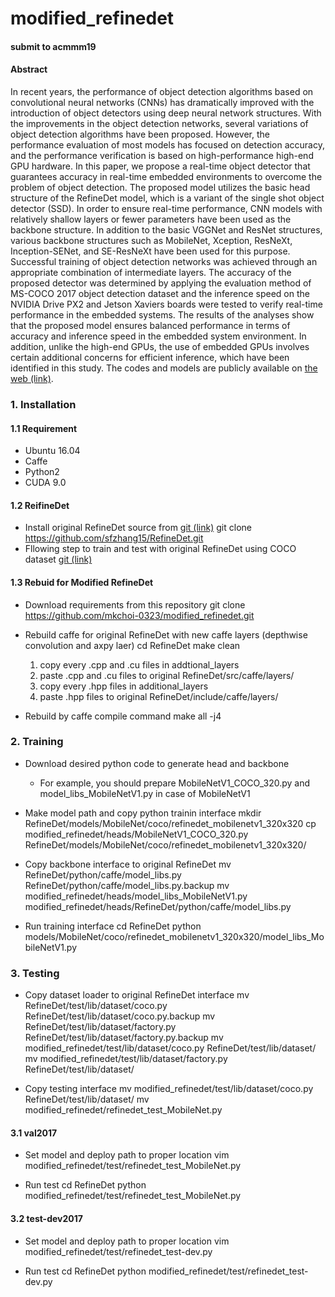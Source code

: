 # modified_refinedet

#### submit to acmmm19

#### Abstract
In recent years, the performance of object detection algorithms based on convolutional neural networks (CNNs) has dramatically improved with the introduction of object detectors using deep neural network structures. With the improvements in the object detection networks, several variations of object detection algorithms have been proposed. However, the performance evaluation of most models has focused on detection accuracy, and the performance verification is based on high-performance high-end GPU hardware. In this paper, we propose a real-time object detector that guarantees accuracy in real-time embedded environments to overcome the problem of object detection. The proposed model utilizes the basic head structure of the RefineDet model, which is a variant of the single shot object detector (SSD). In order to ensure real-time performance, CNN models with relatively shallow layers or fewer parameters have been used as the backbone structure. In addition to the basic VGGNet and ResNet structures, various backbone structures such as MobileNet, Xception, ResNeXt, Inception-SENet, and SE-ResNeXt have been used for this purpose. Successful training of object detection networks was achieved through an appropriate combination of intermediate layers. The accuracy of the proposed detector was determined by applying the evaluation method of MS-COCO 2017 object detection dataset and the inference speed on the NVIDIA Drive PX2 and Jetson Xaviers boards were tested to verify real-time performance in the embedded systems. The results of the analyses show that the proposed model ensures balanced performance in terms of accuracy and inference speed in the embedded system environment. In addition, unlike the high-end GPUs, the use of embedded GPUs involves certain additional concerns for efficient inference, which have been identified in this study. The codes and models are publicly available on [the web (link)](https://github.com/mkchoi-0323/modified_refinedet/).

### 1. Installation

#### 1.1 Requirement
- Ubuntu 16.04
- Caffe
- Python2
- CUDA 9.0

#### 1.2 ReifineDet
- Install original RefineDet source from [git (link)](https://github.com/sfzhang15/RefineDet)
  git clone https://github.com/sfzhang15/RefineDet.git
- Fllowing step to train and test with original RefineDet using COCO dataset [git (link)](http://cocodataset.org/#home)

#### 1.3 Rebuid for Modified RefineDet
- Download requirements from this repository
  git clone https://github.com/mkchoi-0323/modified_refinedet.git

- Rebuild caffe for original RefineDet with new caffe layers (depthwise convolution and axpy laer)
  cd RefineDet
  make clean
  1. copy every .cpp and .cu files in addtional_layers
  2. paste .cpp and .cu files to original RefineDet/src/caffe/layers/
  3. copy every .hpp files in additional_layers
  4. paste .hpp files to original RefineDet/include/caffe/layers/

- Rebuild by caffe compile command
  make all -j4

### 2. Training
- Download desired python code to generate head and backbone
  * For example, you should prepare MobileNetV1_COCO_320.py and model_libs_MobileNetV1.py in case of MobileNetV1

- Make model path and copy python trainin interface
  mkdir RefineDet/models/MobileNet/coco/refinedet_mobilenetv1_320x320
  cp modified_refinedet/heads/MobileNetV1_COCO_320.py RefineDet/models/MobileNet/coco/refinedet_mobilenetv1_320x320/

- Copy backbone interface to original RefineDet
  mv RefineDet/python/caffe/model_libs.py RefineDet/python/caffe/model_libs.py.backup 
  mv modified_refinedet/heads/model_libs_MobileNetV1.py modified_refinedet/heads/RefineDet/python/caffe/model_libs.py
  
- Run training interface
  cd RefineDet
  python models/MobileNet/coco/refinedet_mobilenetv1_320x320/model_libs_MobileNetV1.py

### 3. Testing
- Copy dataset loader to original RefineDet interface
  mv RefineDet/test/lib/dataset/coco.py RefineDet/test/lib/dataset/coco.py.backup
  mv RefineDet/test/lib/dataset/factory.py RefineDet/test/lib/dataset/factory.py.backup
  mv modified_refinedet/test/lib/dataset/coco.py RefineDet/test/lib/dataset/
  mv modified_refinedet/test/lib/dataset/factory.py RefineDet/test/lib/dataset/
  
- Copy testing interface
  mv modified_refinedet/test/lib/dataset/coco.py RefineDet/test/lib/dataset/
  mv modified_refinedet/refinedet_test_MobileNet.py

#### 3.1 val2017
- Set model and deploy path to proper location
  vim modified_refinedet/test/refinedet_test_MobileNet.py

- Run test
  cd RefineDet
  python modified_refinedet/test/refinedet_test_MobileNet.py

#### 3.2 test-dev2017
- Set model and deploy path to proper location
  vim modified_refinedet/test/refinedet_test-dev.py
  
- Run test
  cd RefineDet
  python modified_refinedet/test/refinedet_test-dev.py
